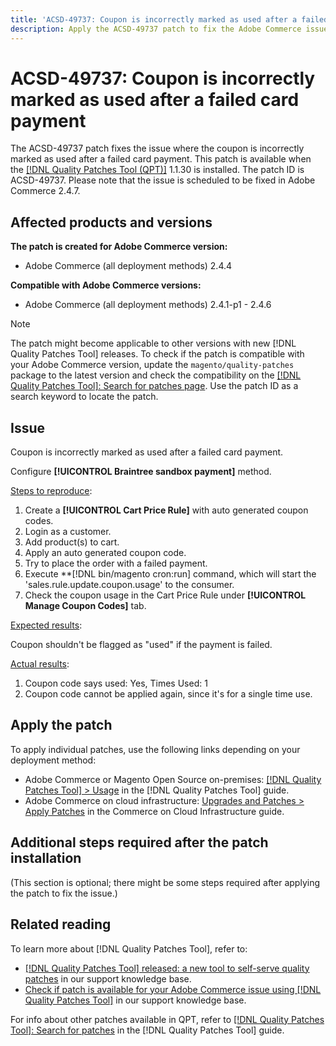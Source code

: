 ```yaml
---
title: 'ACSD-49737: Coupon is incorrectly marked as used after a failed card payment'
description: Apply the ACSD-49737 patch to fix the Adobe Commerce issue where the coupon is incorrectly marked as used after a failed card payment.
---
```

# ACSD-49737: Coupon is incorrectly marked as used after a failed card payment

The ACSD-49737 patch fixes the issue where the coupon is incorrectly marked as used after a failed card payment. This patch is available when the [[!DNL Quality Patches Tool (QPT)]](/help/announcements/adobe-commerce-announcements/magento-quality-patches-released-new-tool-to-self-serve-quality-patches.md) 1.1.30 is installed. The patch ID is ACSD-49737. Please note that the issue is scheduled to be fixed in Adobe Commerce 2.4.7.

## Affected products and versions

**The patch is created for Adobe Commerce version:**

* Adobe Commerce (all deployment methods) 2.4.4

**Compatible with Adobe Commerce versions:**

* Adobe Commerce (all deployment methods) 2.4.1-p1 - 2.4.6

>[!NOTE]
>
>The patch might become applicable to other versions with new [!DNL Quality Patches Tool] releases. To check if the patch is compatible with your Adobe Commerce version, update the `magento/quality-patches` package to the latest version and check the compatibility on the [[!DNL Quality Patches Tool]: Search for patches page](https://experienceleague.adobe.com/tools/commerce-quality-patches/index.html). Use the patch ID as a search keyword to locate the patch.

## Issue

Coupon is incorrectly marked as used after a failed card payment.

Configure **[!UICONTROL Braintree sandbox payment]** method.

<u>Steps to reproduce</u>:

1. Create a **[!UICONTROL Cart Price Rule]** with auto generated coupon codes. 
1. Login as a customer.
1. Add product(s) to cart.
1. Apply an auto generated coupon code.
1. Try to place the order with a failed payment.
1. Execute **[!DNL bin/magento cron:run] command, which will start the 'sales.rule.update.coupon.usage' to the consumer.
1. Check the coupon usage in the Cart Price Rule under **[!UICONTROL Manage Coupon Codes]** tab.

<u>Expected results</u>:

Coupon shouldn't be flagged as "used" if the payment is failed.

<u>Actual results</u>:

1. Coupon code says used: Yes, Times Used: 1
1. Coupon code cannot be applied again, since it's for a single time use.

## Apply the patch

To apply individual patches, use the following links depending on your deployment method:

* Adobe Commerce or Magento Open Source on-premises: [[!DNL Quality Patches Tool] > Usage](https://experienceleague.adobe.com/docs/commerce-operations/tools/quality-patches-tool/usage.html) in the [!DNL Quality Patches Tool] guide.
* Adobe Commerce on cloud infrastructure: [Upgrades and Patches > Apply Patches](https://experienceleague.adobe.com/docs/commerce-cloud-service/user-guide/develop/upgrade/apply-patches.html) in the Commerce on Cloud Infrastructure guide.

## Additional steps required after the patch installation

(This section is optional; there might be some steps required after applying the patch to fix the issue.) 

## Related reading

To learn more about [!DNL Quality Patches Tool], refer to:

* [[!DNL Quality Patches Tool] released: a new tool to self-serve quality patches](/help/announcements/adobe-commerce-announcements/magento-quality-patches-released-new-tool-to-self-serve-quality-patches.md) in our support knowledge base.
* [Check if patch is available for your Adobe Commerce issue using [!DNL Quality Patches Tool]](/help/support-tools/patches-available-in-qpt-tool/check-patch-for-magento-issue-with-magento-quality-patches.md) in our support knowledge base.

For info about other patches available in QPT, refer to [[!DNL Quality Patches Tool]: Search for patches](https://experienceleague.adobe.com/tools/commerce-quality-patches/index.html) in the [!DNL Quality Patches Tool] guide.